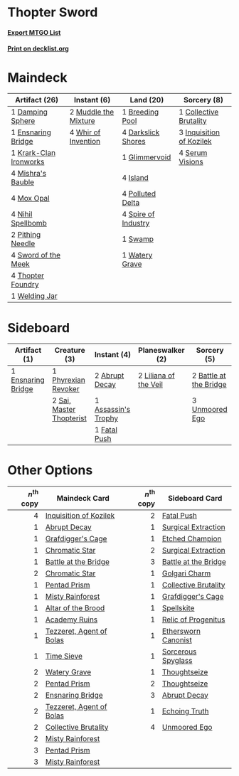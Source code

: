 # Thopter Sword

#### [Export MTGO List](../collection/Thopter%20Sword/Thopter%20Sword.txt)
#### [Print on decklist.org](http://decklist.org/?deckmain=1%09Breeding%20Pool%0A1%09Collective%20Brutality%0A1%09Damping%20Sphere%0A4%09Darkslick%20Shores%0A1%09Ensnaring%20Bridge%0A1%09Glimmervoid%0A3%09Inquisition%20of%20Kozilek%0A4%09Island%0A1%09Krark-Clan%20Ironworks%0A4%09Mishra's%20Bauble%0A4%09Mox%20Opal%0A2%09Muddle%20the%20Mixture%0A4%09Nihil%20Spellbomb%0A2%09Pithing%20Needle%0A4%09Polluted%20Delta%0A4%09Serum%20Visions%0A4%09Spire%20of%20Industry%0A1%09Swamp%0A4%09Sword%20of%20the%20Meek%0A4%09Thopter%20Foundry%0A1%09Watery%20Grave%0A1%09Welding%20Jar%0A4%09Whir%20of%20Invention&deckside=2%09Abrupt%20Decay%0A1%09Assassin's%20Trophy%0A2%09Battle%20at%20the%20Bridge%0A1%09Ensnaring%20Bridge%0A1%09Fatal%20Push%0A2%09Liliana%20of%20the%20Veil%0A1%09Phyrexian%20Revoker%0A2%09Sai,%20Master%20Thopterist%0A3%09Unmoored%20Ego)
# Maindeck

|                                         Artifact (26)                                          |                                         Instant (6)                                          |                                          Land (20)                                           |                                            Sorcery (8)                                            |
|------------------------------------------------------------------------------------------------|----------------------------------------------------------------------------------------------|----------------------------------------------------------------------------------------------|---------------------------------------------------------------------------------------------------|
|1 [Damping Sphere](http://gatherer.wizards.com/Pages/Card/Details.aspx?multiverseid=443101)     |2 [Muddle the Mixture](http://gatherer.wizards.com/Pages/Card/Details.aspx?multiverseid=88955)|1 [Breeding Pool](http://gatherer.wizards.com/Pages/Card/Details.aspx?multiverseid=405095)    |1 [Collective Brutality](http://gatherer.wizards.com/Pages/Card/Details.aspx?multiverseid=414380)  |
|1 [Ensnaring Bridge](http://gatherer.wizards.com/Pages/Card/Details.aspx?multiverseid=442213)   |4 [Whir of Invention](http://gatherer.wizards.com/Pages/Card/Details.aspx?multiverseid=423716)|4 [Darkslick Shores](http://gatherer.wizards.com/Pages/Card/Details.aspx?multiverseid=209400) |3 [Inquisition of Kozilek](http://gatherer.wizards.com/Pages/Card/Details.aspx?multiverseid=425900)|
|1 [Krark-Clan Ironworks](http://gatherer.wizards.com/Pages/Card/Details.aspx?multiverseid=51633)|                                                                                              |1 [Glimmervoid](http://gatherer.wizards.com/Pages/Card/Details.aspx?multiverseid=370425)      |4 [Serum Visions](http://gatherer.wizards.com/Pages/Card/Details.aspx?multiverseid=425874)         |
|4 [Mishra's Bauble](http://gatherer.wizards.com/Pages/Card/Details.aspx?multiverseid=438787)    |                                                                                              |4 [Island](http://gatherer.wizards.com/Pages/Card/Details.aspx?multiverseid=439602)           |                                                                                                   |
|4 [Mox Opal](http://gatherer.wizards.com/Pages/Card/Details.aspx?multiverseid=397719)           |                                                                                              |4 [Polluted Delta](http://gatherer.wizards.com/Pages/Card/Details.aspx?multiverseid=405104)   |                                                                                                   |
|4 [Nihil Spellbomb](http://gatherer.wizards.com/Pages/Card/Details.aspx?multiverseid=442215)    |                                                                                              |4 [Spire of Industry](http://gatherer.wizards.com/Pages/Card/Details.aspx?multiverseid=423851)|                                                                                                   |
|2 [Pithing Needle](http://gatherer.wizards.com/Pages/Card/Details.aspx?multiverseid=425815)     |                                                                                              |1 [Swamp](http://gatherer.wizards.com/Pages/Card/Details.aspx?multiverseid=439603)            |                                                                                                   |
|4 [Sword of the Meek](http://gatherer.wizards.com/Pages/Card/Details.aspx?multiverseid=126215)  |                                                                                              |1 [Watery Grave](http://gatherer.wizards.com/Pages/Card/Details.aspx?multiverseid=405114)     |                                                                                                   |
|4 [Thopter Foundry](http://gatherer.wizards.com/Pages/Card/Details.aspx?multiverseid=420854)    |                                                                                              |                                                                                              |                                                                                                   |
|1 [Welding Jar](http://gatherer.wizards.com/Pages/Card/Details.aspx?multiverseid=48328)         |                                                                                              |                                                                                              |                                                                                                   |


# Sideboard

|                                        Artifact (1)                                         |                                           Creature (3)                                            |                                         Instant (4)                                          |                                        Planeswalker (2)                                        |                                           Sorcery (5)                                           |
|---------------------------------------------------------------------------------------------|---------------------------------------------------------------------------------------------------|----------------------------------------------------------------------------------------------|------------------------------------------------------------------------------------------------|-------------------------------------------------------------------------------------------------|
|1 [Ensnaring Bridge](http://gatherer.wizards.com/Pages/Card/Details.aspx?multiverseid=442213)|1 [Phyrexian Revoker](http://gatherer.wizards.com/Pages/Card/Details.aspx?multiverseid=220589)     |2 [Abrupt Decay](http://gatherer.wizards.com/Pages/Card/Details.aspx?multiverseid=425971)     |2 [Liliana of the Veil](http://gatherer.wizards.com/Pages/Card/Details.aspx?multiverseid=425901)|2 [Battle at the Bridge](http://gatherer.wizards.com/Pages/Card/Details.aspx?multiverseid=423720)|
|                                                                                             |2 [Sai, Master Thopterist](http://gatherer.wizards.com/Pages/Card/Details.aspx?multiverseid=447205)|1 [Assassin's Trophy](http://gatherer.wizards.com/Pages/Card/Details.aspx?multiverseid=452902)|                                                                                                |3 [Unmoored Ego](http://gatherer.wizards.com/Pages/Card/Details.aspx?multiverseid=452962)        |
|                                                                                             |                                                                                                   |1 [Fatal Push](http://gatherer.wizards.com/Pages/Card/Details.aspx?multiverseid=423724)       |                                                                                                |                                                                                                 |


# Other Options

|*n*<sup>th</sup> copy|                                           Maindeck Card                                           |*n*<sup>th</sup> copy|                                        Sideboard Card                                         |
|--------------------:|---------------------------------------------------------------------------------------------------|--------------------:|-----------------------------------------------------------------------------------------------|
|                    4|[Inquisition of Kozilek](http://gatherer.wizards.com/Pages/Card/Details.aspx?multiverseid=425900)  |                    2|[Fatal Push](http://gatherer.wizards.com/Pages/Card/Details.aspx?multiverseid=423724)          |
|                    1|[Abrupt Decay](http://gatherer.wizards.com/Pages/Card/Details.aspx?multiverseid=425971)            |                    1|[Surgical Extraction](http://gatherer.wizards.com/Pages/Card/Details.aspx?multiverseid=397706) |
|                    1|[Grafdigger's Cage](http://gatherer.wizards.com/Pages/Card/Details.aspx?multiverseid=426046)       |                    1|[Etched Champion](http://gatherer.wizards.com/Pages/Card/Details.aspx?multiverseid=397710)     |
|                    1|[Chromatic Star](http://gatherer.wizards.com/Pages/Card/Details.aspx?multiverseid=118891)          |                    2|[Surgical Extraction](http://gatherer.wizards.com/Pages/Card/Details.aspx?multiverseid=397706) |
|                    1|[Battle at the Bridge](http://gatherer.wizards.com/Pages/Card/Details.aspx?multiverseid=423720)    |                    3|[Battle at the Bridge](http://gatherer.wizards.com/Pages/Card/Details.aspx?multiverseid=423720)|
|                    2|[Chromatic Star](http://gatherer.wizards.com/Pages/Card/Details.aspx?multiverseid=118891)          |                    1|[Golgari Charm](http://gatherer.wizards.com/Pages/Card/Details.aspx?multiverseid=430396)       |
|                    1|[Pentad Prism](http://gatherer.wizards.com/Pages/Card/Details.aspx?multiverseid=205331)            |                    1|[Collective Brutality](http://gatherer.wizards.com/Pages/Card/Details.aspx?multiverseid=414380)|
|                    1|[Misty Rainforest](http://gatherer.wizards.com/Pages/Card/Details.aspx?multiverseid=426065)        |                    1|[Grafdigger's Cage](http://gatherer.wizards.com/Pages/Card/Details.aspx?multiverseid=426046)   |
|                    1|[Altar of the Brood](http://gatherer.wizards.com/Pages/Card/Details.aspx?multiverseid=386475)      |                    1|[Spellskite](http://gatherer.wizards.com/Pages/Card/Details.aspx?multiverseid=397743)          |
|                    1|[Academy Ruins](http://gatherer.wizards.com/Pages/Card/Details.aspx?multiverseid=370424)           |                    1|[Relic of Progenitus](http://gatherer.wizards.com/Pages/Card/Details.aspx?multiverseid=205326) |
|                    1|[Tezzeret, Agent of Bolas](http://gatherer.wizards.com/Pages/Card/Details.aspx?multiverseid=214065)|                    1|[Ethersworn Canonist](http://gatherer.wizards.com/Pages/Card/Details.aspx?multiverseid=370504) |
|                    1|[Time Sieve](http://gatherer.wizards.com/Pages/Card/Details.aspx?multiverseid=189649)              |                    1|[Sorcerous Spyglass](http://gatherer.wizards.com/Pages/Card/Details.aspx?multiverseid=435407)  |
|                    2|[Watery Grave](http://gatherer.wizards.com/Pages/Card/Details.aspx?multiverseid=405114)            |                    1|[Thoughtseize](http://gatherer.wizards.com/Pages/Card/Details.aspx?multiverseid=438676)        |
|                    2|[Pentad Prism](http://gatherer.wizards.com/Pages/Card/Details.aspx?multiverseid=205331)            |                    2|[Thoughtseize](http://gatherer.wizards.com/Pages/Card/Details.aspx?multiverseid=438676)        |
|                    2|[Ensnaring Bridge](http://gatherer.wizards.com/Pages/Card/Details.aspx?multiverseid=442213)        |                    3|[Abrupt Decay](http://gatherer.wizards.com/Pages/Card/Details.aspx?multiverseid=425971)        |
|                    2|[Tezzeret, Agent of Bolas](http://gatherer.wizards.com/Pages/Card/Details.aspx?multiverseid=214065)|                    1|[Echoing Truth](http://gatherer.wizards.com/Pages/Card/Details.aspx?multiverseid=370394)       |
|                    2|[Collective Brutality](http://gatherer.wizards.com/Pages/Card/Details.aspx?multiverseid=414380)    |                    4|[Unmoored Ego](http://gatherer.wizards.com/Pages/Card/Details.aspx?multiverseid=452962)        |
|                    2|[Misty Rainforest](http://gatherer.wizards.com/Pages/Card/Details.aspx?multiverseid=426065)        |                     |                                                                                               |
|                    3|[Pentad Prism](http://gatherer.wizards.com/Pages/Card/Details.aspx?multiverseid=205331)            |                     |                                                                                               |
|                    3|[Misty Rainforest](http://gatherer.wizards.com/Pages/Card/Details.aspx?multiverseid=426065)        |                     |                                                                                               |

